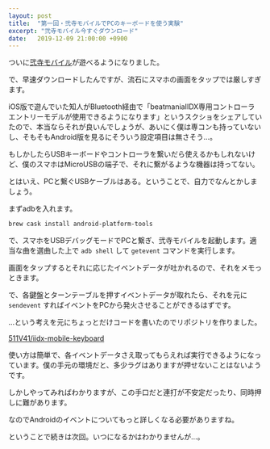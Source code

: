 ```yaml
---
layout: post
title:  "第一回・弐寺モバイルでPCのキーボードを使う実験"
excerpt: "弐寺モバイル今すぐダウンロード"
date:   2019-12-09 21:00:00 +0900
---
```


ついに[弐寺モバイル](https://p.eagate.573.jp/game/2dx/mobile/top/)が遊べるようになりました。

で、早速ダウンロードしたんですが、流石にスマホの画面をタップでは厳しすぎます。

iOS版で遊んでいた知人がBluetooth経由で「beatmaniaIIDX専用コントローラ エントリーモデルが使用できるようになります」というスクショをシェアしていたので、本当ならそれが良いんでしょうが、あいにく僕は専コンも持っていないし、そもそもAndroid版を見るにそういう設定項目は無さそう…。

もしかしたらUSBキーボードやコントローラを繋いだら使えるかもしれないけど、僕のスマホはMicroUSBの端子で、それに繋がるような機器は持ってない。

とはいえ、PCと繋ぐUSBケーブルはある。ということで、自力でなんとかしましょう。

まずadbを入れます。

```sh
brew cask install android-platform-tools
```

で、スマホをUSBデバッグモードでPCと繋ぎ、弐寺モバイルを起動します。適当な曲を選曲した上で `adb shell` して `getevent` コマンドを実行します。

画面をタップするとそれに応じたイベントデータが吐かれるので、それをメモっときます。

で、各鍵盤とターンテーブルを押すイベントデータが取れたら、それを元に `sendevent` すればイベントをPCから発火させることができるはずです。

…という考えを元にちょっとだけコードを書いたのでリポジトリを作りました。

[511V41/iidx-mobile-keyboard](https://github.com/511V41/iidx-mobile-keyboard)

使い方は簡単で、各イベントデータさえ取ってもらえれば実行できるようになっています。僕の手元の環境だと、多少ラグはありますが押せないことはないようです。

しかしやってみればわかりますが、この手口だと連打が不安定だったり、同時押しに難があります。

なのでAndroidのイベントについてもっと詳しくなる必要がありますね。

ということで続きは次回。いつになるかはわかりませんが…。
